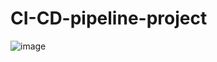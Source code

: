 # CI-CD-pipeline-project

![image](https://github.com/sunnyvalechha/CI-CD-pipeline-project/assets/59471885/a8e99cc6-20e3-4021-af4a-5970bbe3e22a)

